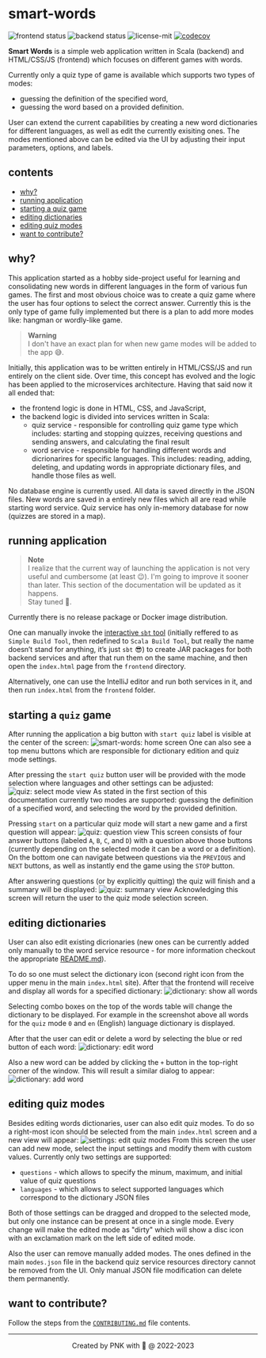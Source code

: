 # smart-words

![frontend status](https://github.com/piopon/smart-words/actions/workflows/frontend-schedule.yml/badge.svg)
![backend status](https://github.com/piopon/smart-words/actions/workflows/backend-schedule.yml/badge.svg)
![license-mit](https://img.shields.io/github/license/piopon/smart-words)
[![codecov](https://codecov.io/gh/piopon/smart-words/branch/main/graph/badge.svg?token=2R3LUSOGW6)](https://codecov.io/gh/piopon/smart-words)

**Smart Words** is a simple web application written in Scala (backend) and HTML/CSS/JS (frontend) which focuses on different games with words.

Currently only a quiz type of game is available which supports two types of modes:
* guessing the definition of the specified word,
* guessing the word based on a provided definition.

User can extend the current capabilities by creating a new word dictionaries for different languages, as well as edit the currently exisiting ones. The modes mentioned above can be edited via the UI by adjusting their input parameters, options, and labels.

## contents
 * [why?](#why)
 * [running application](#running-application)
 * [starting a quiz game](#starting-a-quiz-game)
 * [editing dictionaries](#editing-dictionaries)
 * [editing quiz modes](#editing-quiz-modes)
 * [want to contribute?](#want-to-contribute)

## why?

This application started as a hobby side-project useful for learning and consolidating new words in different languages in the form of various fun games.
The first and most obvious choice was to create a quiz game where the user has four options to select the correct answer.
Currently this is the only type of game fully implemented but there is a plan to add more modes like: hangman or wordly-like game.

> **Warning**<br>
> I don't have an exact plan for when new game modes will be added to the app 😅.

Initially, this application was to be written entirely in HTML/CSS/JS and run entirely on the client side.
Over time, this concept has evolved and the logic has been applied to the microservices architecture.
Having that said now it all ended that:
* the frontend logic is done in HTML, CSS, and JavaScript,
* the backend logic is divided into services written in Scala:
  * quiz service - responsible for controlling quiz game type which includes: starting and stopping quizzes, receiving questions and sending answers, and calculating the final result
  * word service - responsible for handling different words and dicrionarires for specific languages. This includes: reading, adding, deleting, and updating words in appropriate dictionary files, and handle those files as well.

No database engine is currently used. All data is saved directly in the JSON files. New words are saved in a entirely new files which all are read while starting word service. Quiz service has only in-memory database for now (quizzes are stored in a map).

## running application

> **Note**<br>
> I realize that the current way of launching the application is not very useful and cumbersome (at least 😉). I'm going to improve it sooner than later.
> This section of the documentation will be updated as it happens.<br>
> Stay tuned 📢.

Currently there is no release package or Docker image distribution.

One can manually invoke the [interactive `sbt` tool](https://www.scala-sbt.org/1.x/docs/index.html) (initially reffered to as `Simple Build Tool`, then redefined to `Scala Build Tool`, but really the name doesn’t stand for anything, it’s just `sbt` 😎) to create JAR packages for both backend services and after that run them on the same machine, and then open the `index.html` page from the `frontend` directory.

Alternatively, one can use the IntelliJ editor and run both services in it, and then run `index.html` from the `frontend` folder.

## starting a `quiz` game

After running the application a big button with `start quiz` label is visible at the center of the screen:
![smart-words: home screen](/resources/docs/000_home-screen.png)
One can also see a top menu buttons which are responsible for dictionary edition and quiz mode settings.

After pressing the `start quiz` button user will be provided with the mode selection where languages and other settings can be adjusted:
![quiz: select mode view](/resources/docs/001_quiz-mode-selection.png)
As stated in the first section of this documentation currently two modes are supported: guessing the definition of a specified word, and selecting the word by the provided definition.

Pressing `start` on a particular quiz mode will start a new game and a first question will appear:
![quiz: question view](/resources/docs/002_quiz-question.png)
This screen consists of four answer buttons (labeled `A`, `B`, `C`, and `D`) with a question above those buttons (currently depending on the selected mode it can be a word or a definition). On the bottom one can navigate between questions via the `PREVIOUS` and `NEXT` buttons, as well as instantly end the game using the `STOP` button.

After answering questions (or by explicitly quitting) the quiz will finish and a summary will be displayed:
![quiz: summary view](/resources/docs/003_quiz-summary.png)
Acknowledging this screen will return the user to the quiz mode selection screen.

## editing dictionaries

User can also edit existing dicrionaries (new ones can be currently added only manually to the word service resource - for more information checkout the appropriate [README.md](backend/service-word/src/main/resources/README.md)).

To do so one must select the dictionary icon (second right icon from the upper menu in the main `index.html` site). After that the frontend will receive and display all words for a specified dictionary:
![dictionary: show all words](/resources/docs/004_dictionary-show-words.png)

Selecting combo boxes on the top of the words table will change the dictionary to be displayed. For example in the screenshot above all words for the `quiz` mode `0` and `en` (English) language dictionary is displayed.

After that the user can edit or delete a word by selecting the blue or red button of each word:
![dictionary: edit word](/resources/docs/006_dictionary-edit-word.png)

Also a new word can be added by clicking the `+` button in the top-right corner of the window. This will result a similar dialog to appear:
![dictionary: add word](/resources/docs/005_dictionary-add-word.png)

## editing quiz modes

Besides editing words dictionaries, user can also edit quiz modes. To do so a right-most icon should be selected from the main `index.html` screen and a new view will appear:
![settings: edit quiz modes](/resources/docs/007_settings-mode-edit.png)
From this screen the user can add new mode, select the input settings and modify them with custom values. Currently only two settings are supported:
* `questions` - which allows to specify the minum, maximum, and initial value of quiz questions
* `languages` - which allows to select supported languages which correspond to the dictionary JSON files

Both of those settings can be dragged and dropped to the selected mode, but only one instance can be present at once in a single mode. Every change will make the edited mode as "dirty" which will show a disc icon with an exclamation mark on the left side of edited mode.

Also the user can remove manually added modes. The ones defined in the main `modes.json` file in the backend quiz service resources directory cannot be removed from the UI. Only manual JSON file modification can delete them permanently.

## want to contribute?

Follow the steps from the [`CONTRIBUTING.md`](CONTRIBUTING.md) file contents.

---
<p align="center">Created by PNK with 💚 @ 2022-2023</p>